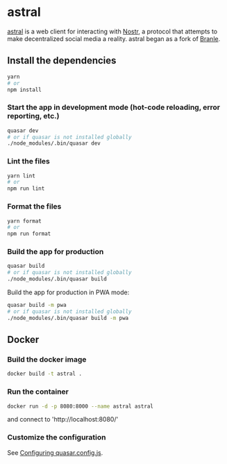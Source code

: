 # astral

[astral](https://astral.ninja) is a web client for interacting with [Nostr](https://github.com/fiatjaf/nostr), a protocol that attempts to make decentralized social media a reality. astral began as a fork of [Branle](https://github.com/fiatjaf/branle).

## Install the dependencies
```bash
yarn
# or
npm install
```

### Start the app in development mode (hot-code reloading, error reporting, etc.)
```bash
quasar dev
# or if quasar is not installed globally
./node_modules/.bin/quasar dev
```

### Lint the files
```bash
yarn lint
# or
npm run lint
```
### Format the files
```bash
yarn format
# or
npm run format
```

### Build the app for production
```bash
quasar build
# or if quasar is not installed globally
./node_modules/.bin/quasar build
```

Build the app for production in PWA mode:
```bash
quasar build -m pwa
# or if quasar is not installed globally
./node_modules/.bin/quasar build -m pwa
```

## Docker

### Build the docker image
```bash
docker build -t astral .
```

### Run the container
```bash
docker run -d -p 8080:8000 --name astral astral
```

and connect to 'http://localhost:8080/'

### Customize the configuration
See [Configuring quasar.config.js](https://v2.quasar.dev/quasar-cli-webpack/quasar-config-js).
